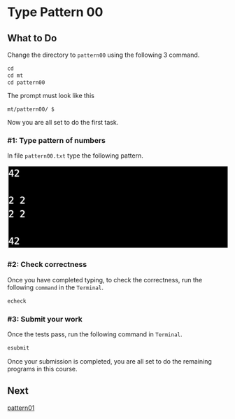 

Type Pattern 00
===============

What to Do
----------

Change the directory to `pattern00` using the following 3 command.

    cd
    cd mt
    cd pattern00

The prompt must look like this

    mt/pattern00/ $

Now you are all set to do the first task.


### #1: Type pattern of numbers

In file `pattern00.txt` type the following pattern.

![pattern00](./pattern00.png)  

### #2: Check correctness
Once you have completed typing, to check the correctness, run the following `command` in the `Terminal`.  
```bash
echeck
```

### #3: Submit your work
Once the tests pass, run the following command in `Terminal`.
```bash
esubmit
```

Once your submission is completed, you are all set to do the remaining programs in this course.

Next
----
[pattern01](../pattern01/)